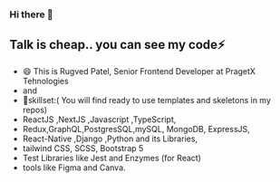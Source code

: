 ### Hi there 👋
## Talk is cheap.. you can see my code⚡
- 😄 This is Rugved Patel, Senior Frontend Developer at PragetX Tehnologies
- and 
- 🔭skillset:( You will find ready to use templates and skeletons in my repos)
-  ReactJS ,NextJS ,Javascript ,TypeScript,
-  Redux,GraphQL,PostgresSQL,mySQL, MongoDB, ExpressJS, 
-  React-Native ,Django ,Python and its Libraries, 
-  tailwind CSS, SCSS, Bootstrap 5
-  Test Libraries like Jest and Enzymes (for React)
-  tools like Figma and Canva.
